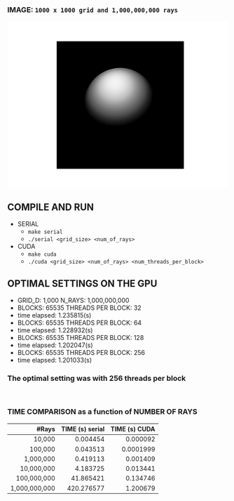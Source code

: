  ### IMAGE: ```1000 x 1000 grid and 1,000,000,000 rays```
 ![OUTPUT.PNG](./IMAGE.png)
## **COMPILE AND RUN** 
* SERIAL
  * ```make serial```
  * ```./serial <grid_size> <num_of_rays>```
* CUDA
  * ```make cuda```
  * ```./cuda <grid_size> <num_of_rays> <num_threads_per_block>```
## **OPTIMAL SETTINGS ON THE GPU** 
* GRID_D: 1,000 N_RAYS: 1,000,000,000
* BLOCKS: 65535 THREADS PER BLOCK: 32
* time elapsed: 1.235815(s)
* BLOCKS: 65535 THREADS PER BLOCK: 64
* time elapsed: 1.228932(s)
* BLOCKS: 65535 THREADS PER BLOCK: 128
* time elapsed: 1.202047(s)
* BLOCKS: 65535 THREADS PER BLOCK: 256
* time elapsed: 1.201033(s)

### The optimal setting was with 256 threads per block
</br>

### **TIME COMPARISON as a function of NUMBER OF RAYS**

 |         #Rays | TIME (s) serial | TIME (s) CUDA |
 | ------------: | --------------: | ------------: |
 |        10,000 |        0.004454 |      0.000092 |
 |       100,000 |        0.043513 |     0.0001999 |
 |     1,000,000 |        0.419113 |      0.001409 |
 |    10,000,000 |        4.183725 |      0.013441 |
 |   100,000,000 |       41.865421 |      0.134746 |
 | 1,000,000,000 |      420.276577 |      1.200679 |
